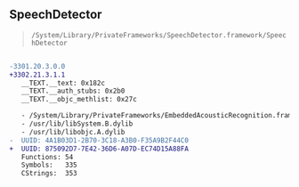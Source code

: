 ## SpeechDetector

> `/System/Library/PrivateFrameworks/SpeechDetector.framework/SpeechDetector`

```diff

-3301.20.3.0.0
+3302.21.3.1.1
   __TEXT.__text: 0x182c
   __TEXT.__auth_stubs: 0x2b0
   __TEXT.__objc_methlist: 0x27c

   - /System/Library/PrivateFrameworks/EmbeddedAcousticRecognition.framework/EmbeddedAcousticRecognition
   - /usr/lib/libSystem.B.dylib
   - /usr/lib/libobjc.A.dylib
-  UUID: 4A1B03D1-2B70-3C18-A3B0-F35A9B2F44C0
+  UUID: 875092D7-7E42-36D6-A07D-EC74D15A88FA
   Functions: 54
   Symbols:   335
   CStrings:  353

```
